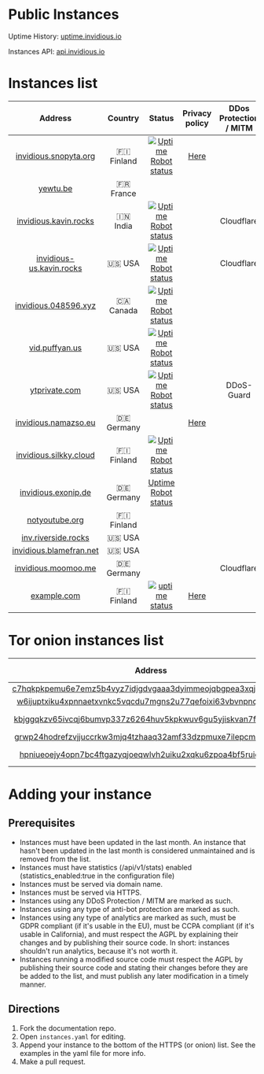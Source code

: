 



# Public Instances


Uptime History: [uptime.invidious.io](https://uptime.invidious.io)

Instances API: [api.invidious.io](api.invidious.io)
# Instances list
  

|Address|Country|Status|Privacy policy|DDos Protection / MITM|Owner|Modified|
| :---: | :---: | :---: | :---: | :---: | :---: | :---: |
|[invidious.snopyta.org](https://invidious.snopyta.org)|🇫🇮 Finland|[![Uptime Robot status](https://img.shields.io/uptimerobot/status/m783898765-2a4efa67aa8d1c7be6b1dd9d)](https://status.unixfox.eu/783898765)|[Here](https://snopyta.org/privacy_policy)||[@Perflyst](https://github.com/Perflyst)|No|
|[yewtu.be](https://yewtu.be)|🇫🇷 France||||[@unixfox](https://github.com/unixfox)|No|
|[invidious.kavin.rocks](https://invidious.kavin.rocks)|🇮🇳 India|[![Uptime Robot status](https://img.shields.io/uptimerobot/status/m786132664-f9fa738fba1c4dc2f7364f71)](https://status.kavin.rocks/786132664)||Cloudflare|[@FireMasterK](https://github.com/FireMasterK)|No|
|[invidious-us.kavin.rocks](https://invidious-us.kavin.rocks)|🇺🇸 USA|[![Uptime Robot status](https://img.shields.io/uptimerobot/status/m788216947-f3f63d30899a10dbe9a0338a)](https://status.kavin.rocks/788216947)||Cloudflare|[@FireMasterK](https://github.com/FireMasterK)|No|
|[invidious.048596.xyz](https://invidious.048596.xyz)|🇨🇦 Canada|[![Uptime Robot status](https://img.shields.io/uptimerobot/status/m786792286-b5894e4e11c42b8332375076)](https://status.048596.xyz/786792286)|||[@tenpura-shrimp](https://github.com/tenpura-shrimp)|No|
|[vid.puffyan.us](https://vid.puffyan.us)|🇺🇸 USA|[![Uptime Robot status](https://img.shields.io/uptimerobot/status/m786947233-1131c3f67b9a20621b1926d3)](https://stats.uptimerobot.com/n7A08HGVl6/786947233)|||[@ItsSt0ne](https://github.com/ItsSt0ne)|No|
|[ytprivate.com](https://ytprivate.com)|🇺🇸 USA|[![Uptime Robot status](https://img.shields.io/uptimerobot/status/m786947505-2a50cf3262906bb28c6cf8fc)](https://status.ytprivate.com/786947505)||DDoS-Guard|[@ytprivatecom](https://github.com/ytprivatecom)|[Yes](https://github.com/ytprivatecom/invidious)|
|[invidious.namazso.eu](https://invidious.namazso.eu)|🇩🇪 Germany||[Here](https://namazso.eu/privacy.html)||[@namazso](https://github.com/namazso)|No|
|[invidious.silkky.cloud](https://invidious.silkky.cloud)|🇫🇮 Finland|[![Uptime Robot status](https://img.shields.io/uptimerobot/status/m787784614-79d1acc4b425d1ed813fc793)](https://status.silkky.cloud/787784614)|||[@TheSilkky](https://github.com/TheSilkky)|No|
|[invidious.exonip.de](https://invidious.exonip.de)|🇩🇪 Germany|[Uptime Robot status](https://status.exonip.de/)|||[@Exonip](https://github.com/Exonip)|No|
|[notyoutube.org](https://notyoutube.org)|🇫🇮 Finland||||[@Eggo-Plant](https://github.com/Eggo-Plant)|No|
|[inv.riverside.rocks](https://inv.riverside.rocks)|🇺🇸 USA||||[@RiversideRocks](https://github.com/RiversideRocks)|No|
|[invidious.blamefran.net](https://invidious.blamefran.net)|🇺🇸 USA||||[@Aidan16](https://github.com/Aidan16)|No|
|[invidious.moomoo.me](https://invidious.moomoo.me)|🇩🇪 Germany|||Cloudflare|[@moom0o](https://github.com/moom0o)|No|
|[example.com](https://example.com)|🇫🇮 Finland|[![uptime status](https://status-image.example.com)](https://status.example.com)|[Here](example.com/privacy)||[@example](https://github.com/example)|No|

# Tor onion instances list
  

|Address|Country|Associated clearnet instance|Privacy policy|Owner|Modified|
| :---: | :---: | :---: | :---: | :---: | :---: |
|[c7hqkpkpemu6e7emz5b4vyz7idjgdvgaaa3dyimmeojqbgpea3xqjoid.onion](http://c7hqkpkpemu6e7emz5b4vyz7idjgdvgaaa3dyimmeojqbgpea3xqjoid.onion)|🇫🇮 Finland|[invidious.snopyta.org](https://invidious.snopyta.org)||[@Perflyst](https://github.com/Perflyst)|No|
|[w6ijuptxiku4xpnnaetxvnkc5vqcdu7mgns2u77qefoixi63vbvnpnqd.onion](http://w6ijuptxiku4xpnnaetxvnkc5vqcdu7mgns2u77qefoixi63vbvnpnqd.onion/)|🇮🇳 India|[invidious.kavin.rocks](https://invidious.kavin.rocks)||[@FireMasterK](https://github.com/FireMasterK)|No|
|[kbjggqkzv65ivcqj6bumvp337z6264huv5kpkwuv6gu5yjiskvan7fad.onion](http://kbjggqkzv65ivcqj6bumvp337z6264huv5kpkwuv6gu5yjiskvan7fad.onion/)|🇳🇱 Netherlands|||[@tirz](https://github.com/tirz)|No|
|[grwp24hodrefzvjjuccrkw3mjq4tzhaaq32amf33dzpmuxe7ilepcmad.onion](http://grwp24hodrefzvjjuccrkw3mjq4tzhaaq32amf33dzpmuxe7ilepcmad.onion/)|🇺🇸 USA|[vid.puffyan.us](https://vid.puffyan.us)||[@ItsSt0ne](https://github.com/ItsSt0ne)|No|
|[hpniueoejy4opn7bc4ftgazyqjoeqwlvh2uiku2xqku6zpoa4bf5ruid.onion](http://hpniueoejy4opn7bc4ftgazyqjoeqwlvh2uiku2xqku6zpoa4bf5ruid.onion/)|🇺🇸 USA|[invidious-us.kavin.rocks](https://invidious-us.kavin.rocks/)||[@FireMasterK](https://github.com/FireMasterK)|No|

# Adding your instance

## Prerequisites

- Instances must have been updated in the last month. An instance that hasn't been updated in the last month is considered unmaintained and is removed from the list.
- Instances must have statistics (/api/v1/stats) enabled (statistics_enabled:true in the configuration file)
- Instances must be served via domain name.
- Instances must be served via HTTPS.
- Instances using any DDoS Protection / MITM are marked as such.
- Instances using any type of anti-bot protection are marked as such.
- Instances using any type of analytics are marked as such, must be GDPR compliant (if it's usable in the EU), must be CCPA compliant (if it's usable in California), and must respect the AGPL by explaining their changes and by publishing their source code. In short: instances shouldn't run analytics, because it's not worth it.
- Instances running a modified source code must respect the AGPL by publishing their source code and stating their changes before they are be added to the list, and must publish any later modification in a timely manner.
  

## Directions

1. Fork the documentation repo.
2. Open `instances.yaml` for editing.
3. Append your instance to the bottom of the HTTPS (or onion) list. See the examples in the yaml file for more info.
4. Make a pull request.
